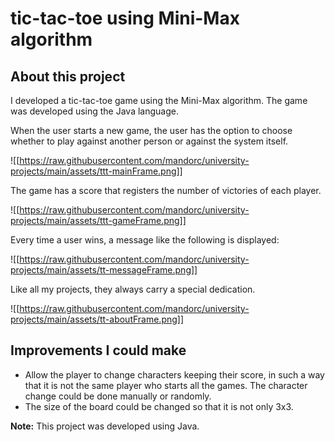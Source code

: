 # tic-tac-toe using Mini-Max algorithm
## About this project
I developed a tic-tac-toe game using the Mini-Max algorithm. The game was developed using the Java language.

When the user starts a new game, the user has the option to choose whether to play against another person or against the system itself.

![[https://raw.githubusercontent.com/mandorc/university-projects/main/assets/ttt-mainFrame.png]]

The game has a score that registers the number of victories of each player.

![[https://raw.githubusercontent.com/mandorc/university-projects/main/assets/ttt-gameFrame.png]]

Every time a user wins, a message like the following is displayed:

![[https://raw.githubusercontent.com/mandorc/university-projects/main/assets/tt-messageFrame.png]]

Like all my projects, they always carry a special dedication.

![[https://raw.githubusercontent.com/mandorc/university-projects/main/assets/tt-aboutFrame.png]]

## Improvements I could make
- Allow the player to change characters keeping their score, in such a way that it is not the same player who starts all the games. The character change could be done manually or randomly.
- The size of the board could be changed so that it is not only 3x3.


**Note:** This project was developed using Java.
